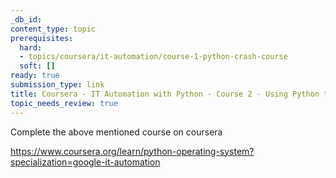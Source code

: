 ```yaml
---
_db_id:
content_type: topic
prerequisites:
  hard:
  - topics/coursera/it-automation/course-1-python-crash-course
  soft: []
ready: true
submission_type: link
title: Coursera - IT Automation with Python - Course 2 - Using Python to Interact with the Operating System
topic_needs_review: true
---
```


Complete the above mentioned course on coursera

https://www.coursera.org/learn/python-operating-system?specialization=google-it-automation
